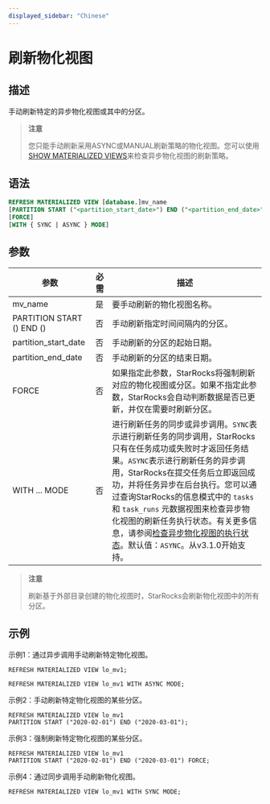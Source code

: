 ```yaml
---
displayed_sidebar: "Chinese"
---
```


# 刷新物化视图

## 描述

手动刷新特定的异步物化视图或其中的分区。

> **注意**
>
> 您只能手动刷新采用ASYNC或MANUAL刷新策略的物化视图。您可以使用[SHOW MATERIALIZED VIEWS](../data-manipulation/SHOW_MATERIALIZED_VIEW.md)来检查异步物化视图的刷新策略。

## 语法

```SQL
REFRESH MATERIALIZED VIEW [database.]mv_name
[PARTITION START ("<partition_start_date>") END ("<partition_end_date>")]
[FORCE]
[WITH { SYNC | ASYNC } MODE]
```

## 参数

| **参数**                    | **必需** | **描述**                                        |
| ------------------------- | ------------ | ------------------------------------------------------ |
| mv_name                   | 是           | 要手动刷新的物化视图名称。 |
| PARTITION START () END () | 否           | 手动刷新指定时间间隔内的分区。 |
| partition_start_date      | 否           | 手动刷新的分区的起始日期。  |
| partition_end_date        | 否           | 手动刷新的分区的结束日期。    |
| FORCE                     | 否           | 如果指定此参数，StarRocks将强制刷新对应的物化视图或分区。如果不指定此参数，StarRocks会自动判断数据是否已更新，并仅在需要时刷新分区。  |
| WITH ... MODE             | 否           | 进行刷新任务的同步或异步调用。`SYNC`表示进行刷新任务的同步调用，StarRocks只有在任务成功或失败时才返回任务结果。`ASYNC`表示进行刷新任务的异步调用，StarRocks在提交任务后立即返回成功，并将任务异步在后台执行。您可以通过查询StarRocks的信息模式中的 `tasks` 和 `task_runs` 元数据视图来检查异步物化视图的刷新任务执行状态。有关更多信息，请参阅[检查异步物化视图的执行状态](../../../using_starrocks/Materialized_view.md#check-the-execution-status-of-asynchronous-materialized-view)。默认值：`ASYNC`。从v3.1.0开始支持。 |

> **注意**
>
> 刷新基于外部目录创建的物化视图时，StarRocks会刷新物化视图中的所有分区。

## 示例

示例1：通过异步调用手动刷新特定物化视图。

```Plain
REFRESH MATERIALIZED VIEW lo_mv1;

REFRESH MATERIALIZED VIEW lo_mv1 WITH ASYNC MODE;
```

示例2：手动刷新特定物化视图的某些分区。

```Plain
REFRESH MATERIALIZED VIEW lo_mv1 
PARTITION START ("2020-02-01") END ("2020-03-01");
```

示例3：强制刷新特定物化视图的某些分区。

```Plain
REFRESH MATERIALIZED VIEW lo_mv1
PARTITION START ("2020-02-01") END ("2020-03-01") FORCE;
```

示例4：通过同步调用手动刷新物化视图。

```Plain
REFRESH MATERIALIZED VIEW lo_mv1 WITH SYNC MODE;
```
